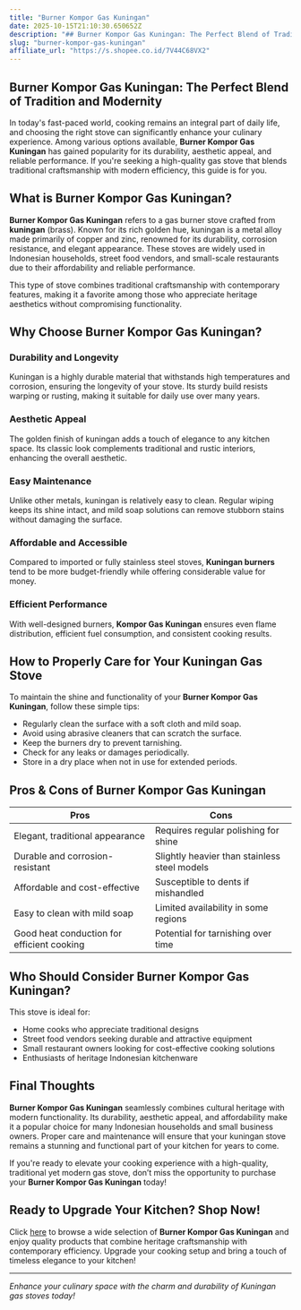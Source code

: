 ```yaml
---
title: "Burner Kompor Gas Kuningan"
date: 2025-10-15T21:10:30.650652Z
description: "## Burner Kompor Gas Kuningan: The Perfect Blend of Tradition and Modernity..."
slug: "burner-kompor-gas-kuningan"
affiliate_url: "https://s.shopee.co.id/7V44C68VX2"
---
```

## Burner Kompor Gas Kuningan: The Perfect Blend of Tradition and Modernity

In today's fast-paced world, cooking remains an integral part of daily life, and choosing the right stove can significantly enhance your culinary experience. Among various options available, **Burner Kompor Gas Kuningan** has gained popularity for its durability, aesthetic appeal, and reliable performance. If you're seeking a high-quality gas stove that blends traditional craftsmanship with modern efficiency, this guide is for you.

## What is Burner Kompor Gas Kuningan?

**Burner Kompor Gas Kuningan** refers to a gas burner stove crafted from **kuningan** (brass). Known for its rich golden hue, kuningan is a metal alloy made primarily of copper and zinc, renowned for its durability, corrosion resistance, and elegant appearance. These stoves are widely used in Indonesian households, street food vendors, and small-scale restaurants due to their affordability and reliable performance.

This type of stove combines traditional craftsmanship with contemporary features, making it a favorite among those who appreciate heritage aesthetics without compromising functionality.

## Why Choose Burner Kompor Gas Kuningan?

### Durability and Longevity

Kuningan is a highly durable material that withstands high temperatures and corrosion, ensuring the longevity of your stove. Its sturdy build resists warping or rusting, making it suitable for daily use over many years.

### Aesthetic Appeal

The golden finish of kuningan adds a touch of elegance to any kitchen space. Its classic look complements traditional and rustic interiors, enhancing the overall aesthetic.

### Easy Maintenance

Unlike other metals, kuningan is relatively easy to clean. Regular wiping keeps its shine intact, and mild soap solutions can remove stubborn stains without damaging the surface.

### Affordable and Accessible

Compared to imported or fully stainless steel stoves, **Kuningan burners** tend to be more budget-friendly while offering considerable value for money.

### Efficient Performance

With well-designed burners, **Kompor Gas Kuningan** ensures even flame distribution, efficient fuel consumption, and consistent cooking results.

## How to Properly Care for Your Kuningan Gas Stove

To maintain the shine and functionality of your **Burner Kompor Gas Kuningan**, follow these simple tips:

- Regularly clean the surface with a soft cloth and mild soap.
- Avoid using abrasive cleaners that can scratch the surface.
- Keep the burners dry to prevent tarnishing.
- Check for any leaks or damages periodically.
- Store in a dry place when not in use for extended periods.

## Pros & Cons of Burner Kompor Gas Kuningan

| Pros                                           | Cons                                              |
|------------------------------------------------|--------------------------------------------------|
| Elegant, traditional appearance              | Requires regular polishing for shine           |
| Durable and corrosion-resistant              | Slightly heavier than stainless steel models   |
| Affordable and cost-effective                | Susceptible to dents if mishandled            |
| Easy to clean with mild soap                  | Limited availability in some regions         |
| Good heat conduction for efficient cooking  | Potential for tarnishing over time          |

## Who Should Consider Burner Kompor Gas Kuningan?

This stove is ideal for:

- Home cooks who appreciate traditional designs
- Street food vendors seeking durable and attractive equipment
- Small restaurant owners looking for cost-effective cooking solutions
- Enthusiasts of heritage Indonesian kitchenware

## Final Thoughts

**Burner Kompor Gas Kuningan** seamlessly combines cultural heritage with modern functionality. Its durability, aesthetic appeal, and affordability make it a popular choice for many Indonesian households and small business owners. Proper care and maintenance will ensure that your kuningan stove remains a stunning and functional part of your kitchen for years to come.

If you're ready to elevate your cooking experience with a high-quality, traditional yet modern gas stove, don’t miss the opportunity to purchase your **Burner Kompor Gas Kuningan** today!

## Ready to Upgrade Your Kitchen? Shop Now!

Click [here](https://s.shopee.co.id/7V44C68VX2) to browse a wide selection of **Burner Kompor Gas Kuningan** and enjoy quality products that combine heritage craftsmanship with contemporary efficiency. Upgrade your cooking setup and bring a touch of timeless elegance to your kitchen!

---

*Enhance your culinary space with the charm and durability of Kuningan gas stoves today!*